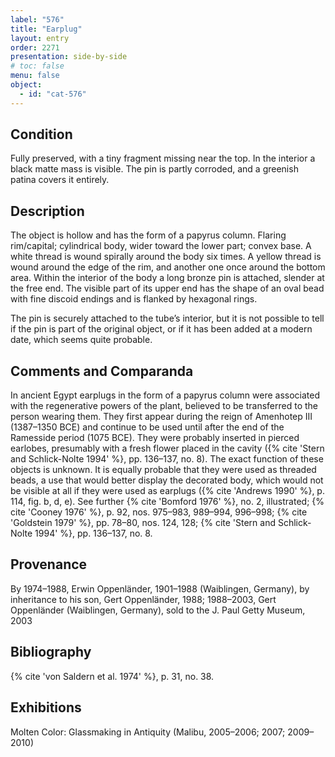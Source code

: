 ```yaml
---
label: "576"
title: "Earplug"
layout: entry
order: 2271
presentation: side-by-side
# toc: false
menu: false
object:
  - id: "cat-576"
---
```


## Condition

Fully preserved, with a tiny fragment missing near the top. In the interior a black matte mass is visible. The pin is partly corroded, and a greenish patina covers it entirely.

## Description

The object is hollow and has the form of a papyrus column. Flaring rim/capital; cylindrical body, wider toward the lower part; convex base. A white thread is wound spirally around the body six times. A yellow thread is wound around the edge of the rim, and another one once around the bottom area. Within the interior of the body a long bronze pin is attached, slender at the free end. The visible part of its upper end has the shape of an oval bead with fine discoid endings and is flanked by hexagonal rings.

The pin is securely attached to the tube’s interior, but it is not possible to tell if the pin is part of the original object, or if it has been added at a modern date, which seems quite probable.

## Comments and Comparanda

In ancient Egypt earplugs in the form of a papyrus column were associated with the regenerative powers of the plant, believed to be transferred to the person wearing them. They first appear during the reign of Amenhotep III (1387–1350 BCE) and continue to be used until after the end of the Ramesside period (1075 BCE). They were probably inserted in pierced earlobes, presumably with a fresh flower placed in the cavity ({% cite 'Stern and Schlick-Nolte 1994' %}, pp. 136–137, no. 8). The exact function of these objects is unknown. It is equally probable that they were used as threaded beads, a use that would better display the decorated body, which would not be visible at all if they were used as earplugs ({% cite 'Andrews 1990' %}, p. 114, fig. b, d, e). See further {% cite 'Bomford 1976' %}, no. 2, illustrated; {% cite 'Cooney 1976' %}, p. 92, nos. 975–983, 989–994, 996–998; {% cite 'Goldstein 1979' %}, pp. 78–80, nos. 124, 128; {% cite 'Stern and Schlick-Nolte 1994' %}, pp. 136–137, no. 8.

## Provenance

By 1974–1988, Erwin Oppenländer, 1901–1988 (Waiblingen, Germany), by inheritance to his son, Gert Oppenländer, 1988; 1988–2003, Gert Oppenländer (Waiblingen, Germany), sold to the J. Paul Getty Museum, 2003

## Bibliography

{% cite 'von Saldern et al. 1974' %}, p. 31, no. 38.

## Exhibitions

Molten Color: Glassmaking in Antiquity (Malibu, 2005–2006; 2007; 2009–2010)